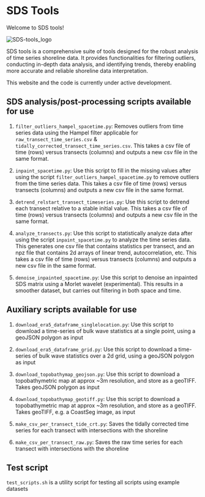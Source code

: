 # SDS Tools

Welcome to SDS tools!

![SDS-tools_logo](https://github.com/Doodleverse/SDStools/assets/3596509/6631a5f4-e0ba-45d6-beab-8503e2fdbf95)

SDS tools is a comprehensive suite of tools designed for the robust analysis of time series shoreline data. It provides functionalities for filtering outliers, conducting in-depth data analysis, and identifying trends, thereby enabling more accurate and reliable shoreline data interpretation.

This website and the code is currently under active development.

## SDS analysis/post-processing scripts available for use

1. `filter_outliers_hampel_spacetime.py`: Removes outliers from time series data using the Hampel filter applicable for `raw_transect_time_series.csv` & `tidally_corrected_transect_time_series.csv`. This takes a csv file of time (rows) versus transects (columns) and outputs a new csv file in the same format.

2. `inpaint_spacetime.py`: Use this script to fill in the missing values after using the script `filter_outliers_hampel_spacetime.py` to remove outliers from the time series data. This takes a csv file of time (rows) versus transects (columns) and outputs a new csv file in the same format.

3. `detrend_relstart_transect_timeseries.py`: Use this script to detrend each transect relative to a stable initial value.  This takes a csv file of time (rows) versus transects (columns) and outputs a new csv file in the same format.

4. `analyze_transects.py`: Use this script to statistically analyze data after using the script `inpaint_spacetime.py` to analyze the time series data. This generates one csv file that contains statistics per transect, and an npz file that contains 2d arrays of linear trend, autocorrelation, etc.  This takes a csv file of time (rows) versus transects (columns) and outputs a new csv file in the same format.

5. `denoise_inpainted_spacetime.py`: Use this script to denoise an inpainted SDS matrix using a Morlet wavelet (experimental). This results in a smoother dataset, but carries out filtering in both space and time.


## Auxiliary scripts available for use

1. `download_era5_dataframe_singlelocation.py`: Use this script to download a time-series of bulk wave statistics at a single point, using a geoJSON polygon as input

2. `download_era5_dataframe_grid.py`: Use this script to download a time-series of bulk wave statistics over a 2d grid, using a geoJSON polygon as input

3. `download_topobathymap_geojson.py`: Use this script to download a topobathymetric map at approx ~3m resolution, and store as a geoTIFF. Takes geoJSON polygon as input

4. `download_topobathymap_geotiff.py`: Use this script to download a topobathymetric map at approx ~3m resolution, and store as a geoTIFF. Takes geoTIFF, e.g. a CoastSeg image, as input

5. `make_csv_per_transect_tide_crt.py`: Saves the tidally corrected time series for each transect with intersections with the shoreline 

6. `make_csv_per_transect_raw.py`: Saves the raw time series for each transect with intersections with the shoreline

## Test script

`test_scripts.sh` is a utility script for testing all scripts using example datasets